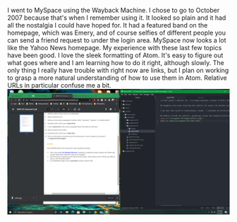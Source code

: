 I went to MySpace using the Wayback Machine. I chose to go to October 2007 because that's when I remember using it. It looked so plain and it had all the nostalgia I could have hoped for. It had a featured band on the homepage, which was Emery, and of course selfies of different people you can send a friend request to under the login area. MySpace now looks a lot like the Yahoo News homepage.
My experience with these last few topics have been good. I love the sleek formatting of Atom. It's easy to figure out what goes where and I am learning how to do it right, although slowly. The only thing I really have trouble with right now are links, but I plan on working to grasp a more natural understanding of how to use them in Atom. Relative URLs in particular confuse me a bit.
<img src=/assignment-05/images/screenshot.png>
